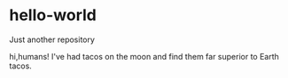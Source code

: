 # hello-world
Just another repository

hi,humans!
I've had tacos on the moon and find them far superior to Earth tacos. 
